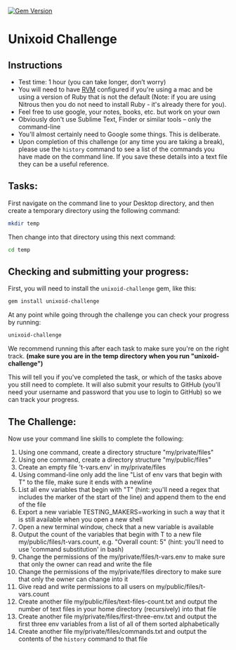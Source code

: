 [![Gem Version](https://badge.fury.io/rb/unixoid-challenge.svg)](http://badge.fury.io/rb/unixoid-challenge)

Unixoid Challenge
=================

Instructions
------------

* Test time: 1 hour (you can take longer, don’t worry)
* You will need to have [RVM](https://github.com/makersacademy/pre_course/blob/master/pills/installing_rvm.md) configured if you're using a mac and be using a version of Ruby that is not the default (Note: if you are using Nitrous then you do not need to install Ruby - it's already there for you). 
* Feel free to use google, your notes, books, etc. but work on your own
* Obviously don't use Sublime Text, Finder or similar tools – only the command-line
* You'll almost certainly need to Google some things. This is deliberate.
* Upon completion of this challenge (or any time you are taking a break), please use the `history` command to see a list of the commands you have made on the command line.  If you save these details into a text file they can be a useful reference.

Tasks:
------

First navigate on the command line to your Desktop directory, and then create a temporary directory using the following command:

```sh
mkdir temp
```

Then change into that directory using this next command:

```sh
cd temp
```

Checking and submitting your progress:
-------------------------------------

First, you will need to install the `unixoid-challenge` gem, like this:

```sh
gem install unixoid-challenge
```

At any point while going through the challenge you can check your progress by running:

```sh
unixoid-challenge
```

We recommend running this after each task to make sure you're on the right track.
__(make sure you are in the temp directory when you run "unixoid-challenge")__

This will tell you if you've completed the task, or which of the tasks above you still need to complete. It will also submit your results to GitHub (you'll need your username and password that you use to login to GitHub) so we can track your progress.

The Challenge:
--------------
Now use your command line skills to complete the following:

1. Using one command, create a directory structure "my/private/files"
2. Using one command, create a directory structure "my/public/files"
3. Create an empty file 't-vars.env' in my/private/files
4. Using command-line only add the line "List of env vars that begin with T" to the file, make sure it ends with a newline
5. List all env variables that begin with "T" (hint: you'll need a regex that includes the marker of the start of the line) and append them to the end of the file
6. Export a new variable TESTING_MAKERS=working in such a way that it is still available when you open a new shell
7. Open a new terminal window, check that a new variable is available
8. Output the count of the variables that begin with T to a new file my/public/files/t-vars.count, e.g. "Overall count: 5" (hint: you'll need to use 'command substitution' in bash)
9. Change the permissions of the my/private/files/t-vars.env to make sure that only the owner can read and write the file
10. Change the permissions of the my/private/files directory to make sure that only the owner can change into it
11. Give read and write permissions to all users on my/public/files/t-vars.count
12. Create another file my/public/files/text-files-count.txt and output the number of text files in your home directory (recursively) into that file
13. Create another file my/private/files/first-three-env.txt and output the first three env variables from a list of all of them sorted alphabetically
14. Create another file my/private/files/commands.txt and output the contents of the `history` command to that file



